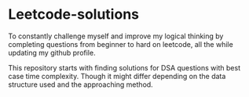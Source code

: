 # Leetcode-solutions
To constantly challenge myself and improve my logical thinking by completing questions from beginner to hard on leetcode,
all the while updating my github profile.

This repository starts with finding solutions for DSA questions with best case time complexity. Though it might differ depending on the data structure used and the approaching method.


